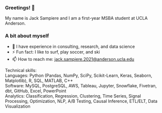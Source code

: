 ### Greetings! 👋
 
 My name is Jack Sampiere and I am a first-year MSBA student at UCLA Anderson.

### A bit about myself
- 🔭 I have experience in consulting, research, and data science
- ⚡ Fun fact: I like to surf, play soccer, and ski
- 📫 How to reach me: jack.sampiere.2021@anderson.ucla.edu

Technical skills: <br>
Languages: Python (Pandas, NumPy, SciPy, Scikit-Learn, Keras, Seaborn, Matplotlib), R, SQL, MATLAB, C++ <br>
Software: MySQL, PostgreSQL, AWS, Tableau, Jupyter, Snowflake, Fivetran, dbt, GitHub, Excel, PowerPoint <br>
Analytics: Classification, Regression, Clustering, Time Series, Signal Processing, Optimization, NLP, A/B Testing, Causal Inference, ETL/ELT, Data Visualization
